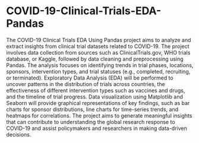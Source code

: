 # COVID-19-Clinical-Trials-EDA-Pandas
The COVID-19 Clinical Trials EDA Using Pandas project aims to analyze and extract insights from clinical trial datasets related to COVID-19. The project involves data collection from sources such as ClinicalTrials.gov, WHO trials database, or Kaggle, followed by data cleaning and preprocessing using Pandas. The analysis focuses on identifying trends in trial phases, locations, sponsors, intervention types, and trial statuses (e.g., completed, recruiting, or terminated). Exploratory Data Analysis (EDA) will be performed to uncover patterns in the distribution of trials across countries, the effectiveness of different intervention types such as vaccines and drugs, and the timeline of trial progress. Data visualization using Matplotlib and Seaborn will provide graphical representations of key findings, such as bar charts for sponsor distributions, line charts for time-series trends, and heatmaps for correlations. The project aims to generate meaningful insights that can contribute to understanding the global research response to COVID-19 and assist policymakers and researchers in making data-driven decisions.
